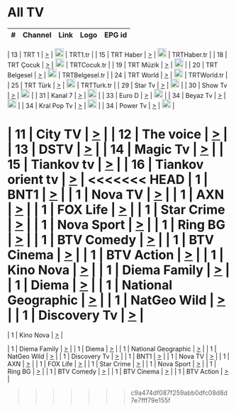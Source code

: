 <h1>All TV</h1>

| #   | Channel        | Link  | Logo | EPG id |
|:---:|:--------------:|:-----:|:----:|:------:|

| 13  | TRT 1            | [>](https://tv-trt1.medya.trt.com.tr/master.m3u8) | <img height="20" src="https://i.imgur.com/j786OLG.png"/> | TRT1.tr |
| 15  | TRT Haber        | [>](https://tv-trthaber.medya.trt.com.tr/master.m3u8) | <img height="20" src="https://i.imgur.com/OVfo8Ab.png"/> | TRTHaber.tr |
| 18  | TRT Çocuk        | [>](https://tv-trtcocuk.medya.trt.com.tr/master.m3u8) | <img height="20" src="https://i.imgur.com/QLFmD6d.png"/> | TRTCocuk.tr |
| 19  | TRT Müzik        | [>](https://tv-trtmuzik.medya.trt.com.tr/master.m3u8) | <img height="20" src="https://i.imgur.com/fIVFCEd.png"/> |
| 20  | TRT Belgesel     | [>](https://tv-trtbelgesel.medya.trt.com.tr/master.m3u8) | <img height="20" src="https://i.imgur.com/MGO87pe.png"/> | TRTBelgesel.tr |
| 24  | TRT World        | [>](https://tv-trtworld.medya.trt.com.tr/master.m3u8) | <img height="20" src="https://i.imgur.com/JEA2xpv.png"/> | TRTWorld.tr |
| 25  | TRT Türk         | [>](https://tv-trtturk.medya.trt.com.tr/master.m3u8) | <img height="20" src="https://i.imgur.com/OSTOQNw.png"/> | TRTTurk.tr |
| 29  | Star Tv   | [>](https://dogus-live.daioncdn.net/startv/startv_360p.m3u8) | <img height="20" src="https://i.imgur.com/IebUZx1.png"/> |
| 30  | Show Tv     | [>](https://ciner-live.daioncdn.net/showtv/showtv.m3u8) | <img height="20" src="https://i.imgur.com/IebUZx1.png"/> |
| 31  | Kanal 7     | [>](https://kanal7-live.daioncdn.net/kanal7/kanal7.m3u8) | <img height="20" src="https://i.imgur.com/IebUZx1.png"/> |
| 33  | Euro D    | [>](https://www.youtube.com/user/KanalD/live) | <img height="20" src="https://i.imgur.com/IebUZx1.png"/> |
| 34  | Beyaz Tv     | [>](https://beyaztv-live.daioncdn.net/beyaztv/beyaztv.m3u8) | <img height="20" src="https://i.imgur.com/IebUZx1.png"/> |
| 34  | Kral Pop Tv     | [>](https://www.youtube.com/watch?v=GuFTuKoXepw) | <img height="20" src="https://i.imgur.com/IebUZx1.png"/> |
| 34  | Power Tv     | [>](https://livetv.powerapp.com.tr/powerTV/powerhd.smil/chunklist.m3u8) | <img height="20" src="https://i.imgur.com/IebUZx1.png"/> |


| 11  | City TV | [>](https://tv.city.bg/play/tshls/citytv/index.m3u8) |
| 12  | The voice | [>](https://bss1.neterra.tv/thevoice/thevoice.m3u8) |
| 13  | DSTV | [>](http://46.249.95.140:8081/hls/data.m3u8) |
| 14  | Magic Tv | [>](https://bss1.neterra.tv/magictv/magictv.m3u8) |
| 15  | Tiankov tv | [>](https://streamer103.neterra.tv/tiankov-folk/live.m3u8) |
| 16  | Tiankov orient tv | [>](https://streamer103.neterra.tv/tiankov-orient/live.m3u8) |
<<<<<<< HEAD
| 1 | BNT1 | [>](https://ymkaya.xyz:50037/tv/bnt1/playlist.m3u8?wmsAuthSign=c2VydmVyX3RpbWU9MS84LzIwMjUgMTo0MTo1MSBQTSZoYXNoX3ZhbHVlPW1LV2lJQVpMVmVFWjFGRG9DQ3pSZXc9PSZ2YWxpZG1pbnV0ZXM9NjA=) |
| 1 | Nova TV | [>](https://ymkaya.xyz:50037/tv/novatv/playlist.m3u8?wmsAuthSign=c2VydmVyX3RpbWU9MS84LzIwMjUgMTo0MjowMSBQTSZoYXNoX3ZhbHVlPXRmL1ZrMWFZczB2bGNBbXQ2bFFLSUE9PSZ2YWxpZG1pbnV0ZXM9NjA=) |
| 1 | AXN | [>](https://ymkaya.xyz:50037/tv/axn/playlist.m3u8?wmsAuthSign=c2VydmVyX3RpbWU9MS84LzIwMjUgMTo0MjoxMiBQTSZoYXNoX3ZhbHVlPXFQeDNuWWMwZmoydi9OMVVhZjR0elE9PSZ2YWxpZG1pbnV0ZXM9NjA=) |
| 1 | FOX Life | [>](https://ymkaya.xyz:50037/tv/foxlife/playlist.m3u8?wmsAuthSign=c2VydmVyX3RpbWU9MS84LzIwMjUgMTo0MjoyMiBQTSZoYXNoX3ZhbHVlPWdKVHQzRUZLT084QmErQkszRkFHOVE9PSZ2YWxpZG1pbnV0ZXM9NjA=) |
| 1 | Star Crime | [>](https://ymkaya.xyz:50037/tv/foxcrime/playlist.m3u8?wmsAuthSign=c2VydmVyX3RpbWU9MS84LzIwMjUgMTo0MjozMiBQTSZoYXNoX3ZhbHVlPVo0dmFsOFlBSFhEM0VUSjZVay9QRHc9PSZ2YWxpZG1pbnV0ZXM9NjA=) |
| 1 | Nova Sport | [>](https://ymkaya.xyz:50037/tv/novasport/playlist.m3u8?wmsAuthSign=c2VydmVyX3RpbWU9MS84LzIwMjUgMTo0Mjo0MiBQTSZoYXNoX3ZhbHVlPW15RXRIOXJLNm0wUmgweVYwTUd5Vmc9PSZ2YWxpZG1pbnV0ZXM9NjA=) |
| 1 | Ring BG | [>](https://ymkaya.xyz:50037/tv/ringbg/playlist.m3u8?wmsAuthSign=c2VydmVyX3RpbWU9MS84LzIwMjUgMTo0Mjo1MiBQTSZoYXNoX3ZhbHVlPXZHazdTMVZRa3BSTmh5SmZkVTdOV2c9PSZ2YWxpZG1pbnV0ZXM9NjA=) |
| 1 | BTV Comedy | [>](https://ymkaya.xyz:50037/tv/btvcomedy/playlist.m3u8?wmsAuthSign=c2VydmVyX3RpbWU9MS84LzIwMjUgMTo0MzowMiBQTSZoYXNoX3ZhbHVlPUZTSDEzY2llNCt0cmY5eTdRMmlNL1E9PSZ2YWxpZG1pbnV0ZXM9NjA=) |
| 1 | BTV Cinema | [>](https://ymkaya.xyz:50037/tv/btvcinema/playlist.m3u8?wmsAuthSign=c2VydmVyX3RpbWU9MS84LzIwMjUgMTo0MzoxMiBQTSZoYXNoX3ZhbHVlPTZGdVlMV01iK0dSN0phMit5c24xOVE9PSZ2YWxpZG1pbnV0ZXM9NjA=) |
| 1 | BTV Action | [>](https://ymkaya.xyz:50037/tv/btvaction/playlist.m3u8?wmsAuthSign=c2VydmVyX3RpbWU9MS84LzIwMjUgMTo0MzoyMiBQTSZoYXNoX3ZhbHVlPXUvTVNITVdkclJKS0FqWitSa0lySmc9PSZ2YWxpZG1pbnV0ZXM9NjA=) |
| 1 | Kino Nova | [>](https://ymkaya.xyz:50037/tv/kinonova/playlist.m3u8?wmsAuthSign=c2VydmVyX3RpbWU9MS84LzIwMjUgMTo0MzozMiBQTSZoYXNoX3ZhbHVlPTdmWlJqZ1JZaWJSM2RIVUlwdWVFRHc9PSZ2YWxpZG1pbnV0ZXM9NjA=) |
| 1 | Diema Family | [>](https://ymkaya.xyz:50037/tv/diemafamily/playlist.m3u8?wmsAuthSign=c2VydmVyX3RpbWU9MS84LzIwMjUgMTo0Mzo0MyBQTSZoYXNoX3ZhbHVlPTdpandSUm1lTyt1aTI5SkVnY2JZQ2c9PSZ2YWxpZG1pbnV0ZXM9NjA=) |
| 1 | Diema | [>](https://ymkaya.xyz:50037/tv/diema/playlist.m3u8?wmsAuthSign=c2VydmVyX3RpbWU9MS84LzIwMjUgMTo0Mzo1MyBQTSZoYXNoX3ZhbHVlPU53NW9CRTJ6eHNIMWhTM0ZmZmxHNEE9PSZ2YWxpZG1pbnV0ZXM9NjA=) |
| 1 | National Geographic | [>](https://ymkaya.xyz:50037/tv/natgeo/playlist.m3u8?wmsAuthSign=c2VydmVyX3RpbWU9MS84LzIwMjUgMTo0NDo1MSBQTSZoYXNoX3ZhbHVlPWVSTWZJZXhQak9QbC9zYlh2Y25BM2c9PSZ2YWxpZG1pbnV0ZXM9NjA=) |
| 1 | NatGeo Wild | [>](https://ymkaya.xyz:50037/tv/natgeowild/playlist.m3u8?wmsAuthSign=c2VydmVyX3RpbWU9MS84LzIwMjUgMTo0NTowMSBQTSZoYXNoX3ZhbHVlPUgxdSt5Um9OcGp1UXNDdVRDVytZaUE9PSZ2YWxpZG1pbnV0ZXM9NjA=) |
| 1 | Discovery Tv | [>](https://ymkaya.xyz:50037/tv/discovery/playlist.m3u8?wmsAuthSign=c2VydmVyX3RpbWU9MS84LzIwMjUgMTo0NToxMSBQTSZoYXNoX3ZhbHVlPXRQZkg3K0dxOWVsUVphRytRMFVYQ2c9PSZ2YWxpZG1pbnV0ZXM9NjA=) |
=======


| 1 | Kino Nova | [>](https://ymkaya.xyz:11336/tv/kinonova/playlist.m3u8?wmsAuthSign=c2VydmVyX3RpbWU9MS8yLzIwMjUgNDo0MDoyMCBBTSZoYXNoX3ZhbHVlPWlFS1FrWEtMMVRFM3l5YklUWUJQUHc9PSZ2YWxpZG1pbnV0ZXM9NjA=) |

| 1 | Diema Family | [>](https://ymkaya.xyz:11336/tv/diemafamily/playlist.m3u8?wmsAuthSign=c2VydmVyX3RpbWU9MS8yLzIwMjUgNDo0MDozMCBBTSZoYXNoX3ZhbHVlPUVUaTVKTldvZTF5WVVCM0YwL21kaXc9PSZ2YWxpZG1pbnV0ZXM9NjA=) |
| 1 | Diema | [>](https://ymkaya.xyz:11336/tv/diema/playlist.m3u8?wmsAuthSign=c2VydmVyX3RpbWU9MS8yLzIwMjUgNDo0MDo0MCBBTSZoYXNoX3ZhbHVlPVlYMWVJT2NuUjNpUTBsaytEUFFOS2c9PSZ2YWxpZG1pbnV0ZXM9NjA=) |
| 1 | National Geographic | [>](https://ymkaya.xyz:11336/tv/natgeo/playlist.m3u8?wmsAuthSign=c2VydmVyX3RpbWU9MS8yLzIwMjUgNDo0MTo0MSBBTSZoYXNoX3ZhbHVlPTJQTlVmcG5nYWx0M013eUhGRGxnd0E9PSZ2YWxpZG1pbnV0ZXM9NjA=) |
| 1 | NatGeo Wild | [>](https://ymkaya.xyz:11336/tv/natgeowild/playlist.m3u8?wmsAuthSign=c2VydmVyX3RpbWU9MS8yLzIwMjUgNDo0MTo1MSBBTSZoYXNoX3ZhbHVlPVl1OXZaTTliN0hGWEN3eDBYd1duNkE9PSZ2YWxpZG1pbnV0ZXM9NjA=) |
| 1 | Discovery Tv | [>](https://ymkaya.xyz:11336/tv/discovery/playlist.m3u8?wmsAuthSign=c2VydmVyX3RpbWU9MS8yLzIwMjUgNDo0MjowMSBBTSZoYXNoX3ZhbHVlPWtBQmdLNlY2RmQwWElzMVYzSDJyVkE9PSZ2YWxpZG1pbnV0ZXM9NjA=) |
| 1 | BNT1 | [>](https://ymkaya.xyz:11336/tv/bnt1/playlist.m3u8?wmsAuthSign=c2VydmVyX3RpbWU9MS8yLzIwMjUgNDozODozOCBBTSZoYXNoX3ZhbHVlPVVrMVlRQXpJWlhYeUh6ZFVpSC9NMUE9PSZ2YWxpZG1pbnV0ZXM9NjA=) |
| 1 | Nova TV | [>](https://ymkaya.xyz:11336/tv/novatv/playlist.m3u8?wmsAuthSign=c2VydmVyX3RpbWU9MS8yLzIwMjUgNDozODo0OCBBTSZoYXNoX3ZhbHVlPUVxQjh1a0ZzYkVGZU8zZDFGTzdreVE9PSZ2YWxpZG1pbnV0ZXM9NjA=) |
| 1 | AXN | [>](https://ymkaya.xyz:11336/tv/axn/playlist.m3u8?wmsAuthSign=c2VydmVyX3RpbWU9MS8yLzIwMjUgNDozODo1OCBBTSZoYXNoX3ZhbHVlPUpkWStGY1hkNXhaOVpPZ0thQ0FZL3c9PSZ2YWxpZG1pbnV0ZXM9NjA=) |
| 1 | FOX Life | [>](https://ymkaya.xyz:11336/tv/foxlife/playlist.m3u8?wmsAuthSign=c2VydmVyX3RpbWU9MS8yLzIwMjUgNDozOToxMCBBTSZoYXNoX3ZhbHVlPWt1ZDc1T3AzYlZDTjJnSy9TU0xJZlE9PSZ2YWxpZG1pbnV0ZXM9NjA=) |
| 1 | Star Crime | [>](https://ymkaya.xyz:11336/tv/foxcrime/playlist.m3u8?wmsAuthSign=c2VydmVyX3RpbWU9MS8yLzIwMjUgNDozOToyMCBBTSZoYXNoX3ZhbHVlPXIwVU45Nm9FR1l2enNkTG9TanBxbmc9PSZ2YWxpZG1pbnV0ZXM9NjA=) |
| 1 | Nova Sport | [>](https://ymkaya.xyz:11336/tv/novasport/playlist.m3u8?wmsAuthSign=c2VydmVyX3RpbWU9MS8yLzIwMjUgNDozOTozMCBBTSZoYXNoX3ZhbHVlPXlSZ0UxazVaM0xhSmc0NmR4T0c1T2c9PSZ2YWxpZG1pbnV0ZXM9NjA=) |
| 1 | Ring BG | [>](https://ymkaya.xyz:11336/tv/ringbg/playlist.m3u8?wmsAuthSign=c2VydmVyX3RpbWU9MS8yLzIwMjUgNDozOTo0MCBBTSZoYXNoX3ZhbHVlPTR4aUlFNHVUYWN4enY1WkVuOFZma2c9PSZ2YWxpZG1pbnV0ZXM9NjA=) |
| 1 | BTV Comedy | [>](https://ymkaya.xyz:11336/tv/btvcomedy/playlist.m3u8?wmsAuthSign=c2VydmVyX3RpbWU9MS8yLzIwMjUgNDozOTo1MCBBTSZoYXNoX3ZhbHVlPUtrMTJ2RHNTTUU1RFp1ZkVOdXFSK3c9PSZ2YWxpZG1pbnV0ZXM9NjA=) |
| 1 | BTV Cinema | [>](https://ymkaya.xyz:11336/tv/btvcinema/playlist.m3u8?wmsAuthSign=c2VydmVyX3RpbWU9MS8yLzIwMjUgNDozOTo1OSBBTSZoYXNoX3ZhbHVlPTZWcU9FZW56cG1NM1lrYy8xNE5NeHc9PSZ2YWxpZG1pbnV0ZXM9NjA=) |
| 1 | BTV Action | [>](https://ymkaya.xyz:11336/tv/btvaction/playlist.m3u8?wmsAuthSign=c2VydmVyX3RpbWU9MS8yLzIwMjUgNDo0MDoxMCBBTSZoYXNoX3ZhbHVlPUlDd0ErRkZVWThyMVZwR3c2REdGZ3c9PSZ2YWxpZG1pbnV0ZXM9NjA=) |
>>>>>>> c9a474df087f259abb0dfc08d8d7e7fff79e155f
